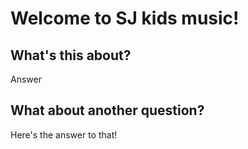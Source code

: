 Welcome to SJ kids music!
==================

What's this about?
--------
Answer

What about another question?
--------
Here's the answer to that!